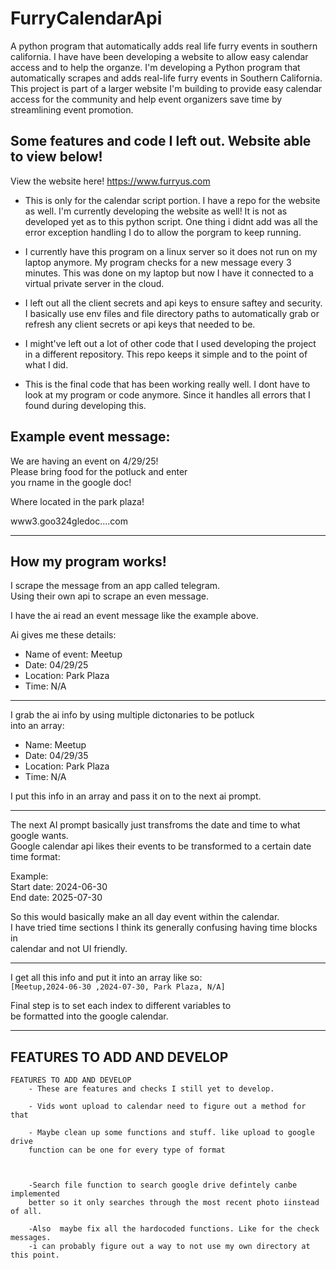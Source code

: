 # FurryCalendarApi
 A python program that automatically adds real life furry events in southern california.  I have have been developing a website to allow easy calendar access and to help the organze. I'm developing a Python program that automatically scrapes and adds real-life furry events in Southern California. This project is part of a larger website I'm building to provide easy calendar access for the community and help event organizers save time by streamlining event promotion.

## Some features and code I left out. Website able to view below!

View the website here!
https://www.furryus.com

- This is only for the calendar script portion. I have a repo for the website as well.
I'm currently developing the website as well! It is not as developed yet as to this python script.
One thing i didnt add was all the error exception handling I do to allow the porgram to keep running.

- I currently have this program on a linux server so it does not run on my laptop anymore.
My program checks for a new message every 3 minutes. This was done on my laptop but now I
have it connected to a virtual private server in the cloud.

- I left out all the client secrets and api keys to ensure saftey and security. 
I basically use env files and file directory paths to automatically grab or refresh
any client secrets or api keys that needed to be. 

- I might've left out a lot of other code that I used developing the project in a different repository. This repo keeps it simple and to the point of what I did.

- This is the final code that has been working really well. I dont have to look at my program or code anymore. Since it handles all errors that I found during developing this.

## Example event message:

We are having an event on 4/29/25!  
Please bring food for the potluck and enter  
you rname in the google doc!  

Where located in the park plaza!  

www3.goo324gledoc....com

---

## How my program works!

I scrape the message from an app called telegram.  
Using their own api to scrape an even message.  

I have the ai read an event message like the example above.  

Ai gives me these details:

- Name of event: Meetup  
- Date: 04/29/25  
- Location: Park Plaza  
- Time: N/A

---

I grab the ai info by using multiple dictonaries to be potluck  
into an array:

- Name: Meetup  
- Date: 04/29/35  
- Location: Park Plaza  
- Time: N/A

I put this info in an array and pass it on to the next ai prompt.

---

The next AI prompt basically just transfroms the date and time to what google wants.  
Google calendar api likes their events to be transformed to a certain date time format:

Example:  
Start date: 2024-06-30  
End date: 2025-07-30  

So this would basically make an all day event within the calendar.  
I have tried time sections I think its generally confusing having time blocks in  
calendar and not UI friendly.

---

I get all this info and put it into an array like so:  
`[Meetup,2024-06-30 ,2024-07-30, Park Plaza, N/A]`

Final step is to set each index to different variables to  
be formatted into the google calendar.

---

## FEATURES TO ADD AND DEVELOP
    
    FEATURES TO ADD AND DEVELOP
        - These are features and checks I still yet to develop.

        - Vids wont upload to calendar need to figure out a method for that
        
        - Maybe clean up some functions and stuff. like upload to google drive
        function can be one for every type of format



        -Search file function to search google drive defintely canbe implemented
        better so it only searches through the most recent photo iinstead of all.

        -Also  maybe fix all the hardocoded functions. Like for the check messages. 
        -i can probably figure out a way to not use my own directory at this point.

